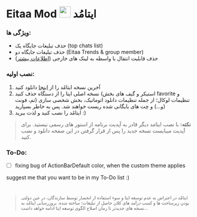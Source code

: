 

# Eitaa Mod <img src="https://eitaa.com/assets/images/logos/site-logo-larg.png" width="30" /> ایتامُد

###    ویژگی ها:
- حذف تبلیغات جایگاه یک (top chats list)
- حذف تبلیغات جایگاه دو (Eitaa Trends & group member)
- حذف قابلیت انتقال با واسطه به لینک های خارجی ([اطلاعات بیشتر](https://github.com/cigeration/Eitaa-Mod/blob/main/ExternalLinkRedirect.md))

###    نصب اولیه:

1. آخرین نسخه ایتامُد را از [اینجا](https://github.com/cigeration/eitaa-mod/releases) دانلود کنید
2. نسخه اصلی ایتا را از دستگاه حذف کنید (استیکر و گیف های بخش favorite و تنظیمات لوکال؛ از جمله تنظیمات دانلود اتوماتیک، بخش شخصی سازی (تم، فونت و...) و چت های بایگانی شده ریست خواهند شد. پس به خاطر بسپارید)
3. ایتامُد را نصب کنید و لذت ببرید :)



>**نکته:** با نصب ایتامد دیگر قادر به آپدیت برنامه از استور های رسمی نیستید. برای آپدیت میبایست نسخه جدید را پس از قرار گرفتن در این صفحه دانلود و نصب کنید.

### To-Do:
- [ ] fixing bug of ActionBarDefault color, when the custom theme applies

suggest me that you want to be in my To-Do list :)


# 

><sup>ایتامُد در اعتراض به عدم توسعه ایتا و سوء استفاده از انحصار توسط سازندگان، در عین دولتی بودن زیرساخت ها و کسب درآمد های کلان حاصل از تبلیغات؛ ساخته شده. بروزرسانی ایتامُد به نسخه های جدیدتر تا زمان اصلاح الگوی توسعه ایتا ادامه خواهد داشت...</sup>
